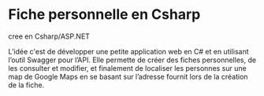 # Fiche personnelle en Csharp

cree en Csharp/ASP.NET

L’idée c'est de développer une petite application web en C# et en utilisant l’outil Swagger pour l’API. Elle permette de créer des fiches personnelles, de les consulter et modifier, et finalement de localiser les personnes sur une map de Google Maps en se basant sur l’adresse fournit lors de la création de la fiche. 

